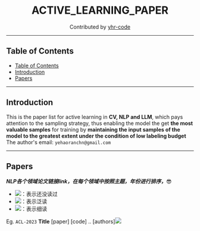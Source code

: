 

<h1 align="center">ACTIVE_LEARNING_PAPER</h1>

<div align="center">
    Contributed by 
    <a href="https://github.com/yhr-code">yhr-code</a>
</div>

****

## Table of Contents
<!-- TOC -->

- [Table of Contents](#table-of-contents)
- [Introduction](#introduction)
- [Papers](#papers)
   


<!-- /TOC -->

****
## Introduction


This is the paper list for active learning in **CV, NLP and LLM**, which pays attention to the sampling strategy, thus enabling the model the get **the most valuable samples** for training by **maintaining the input samples of the model to the greatest extent under the condition of low labeling budget**
The author's email: `yehaoranchn@gmail.com
`

****
## Papers

***NLP各个领域论文链接link，在每个领域中按照主题，年份进行排序，***😎

- [![](https://img.shields.io/badge/PendingReview-e2fbbe)]()：表示还没读过
- [![](https://img.shields.io/badge/Overviewed-366588)]()：表示泛读
- [![](https://img.shields.io/badge/DetailedReviewed-0c1f2f)]()：表示细读

Eg. `ACL-2023` **Title** [paper] [code] .. [authors][![](https://img.shields.io/badge/PendingReview-e2fbbe)]()
